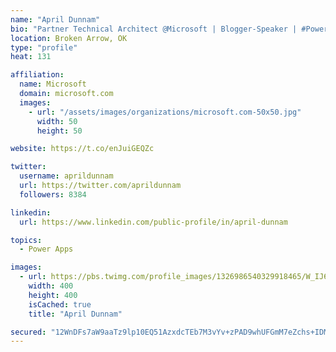 ```yaml
---
name: "April Dunnam"
bio: "Partner Technical Architect @Microsoft | Blogger-Speaker | #PowerApps, #PowerAutomate, #Office365, #SharePoint | #WIT | #Karaoke Queen"
location: Broken Arrow, OK
type: "profile"
heat: 131

affiliation:
  name: Microsoft
  domain: microsoft.com
  images:
    - url: "/assets/images/organizations/microsoft.com-50x50.jpg"
      width: 50
      height: 50

website: https://t.co/enJuiGEQZc

twitter:
  username: aprildunnam
  url: https://twitter.com/aprildunnam
  followers: 8384

linkedin:
  url: https://www.linkedin.com/public-profile/in/april-dunnam

topics:
  - Power Apps

images:
  - url: https://pbs.twimg.com/profile_images/1326986540329918465/W_IJ6Ih2_400x400.jpg
    width: 400
    height: 400
    isCached: true
    title: "April Dunnam"

secured: "12WnDFs7aW9aaTz9lp10EQ51AzxdcTEb7M3vYv+zPAD9whUFGmM7eZchs+IDMv2rcwe5u9/qx5FEFtAhsfx18UjehoHqxOT35go2pxLe/Lg/SnkiuDVO1cbPXDrVoaeh5tI3W7tCwuXpk+tJxsiJWhpdqg5hH/BsVItR7JJFEa9fkutQWhA6T7c4TM+/Adgxl2lVmYbfb1LePKmrkerEszIhfu8cfz11xgpUzdFAFpd0mkPS8DUbto2gcZnwjpgGdgXKoaKCoOImiUn7ux90OPQXe3L2KK0fT6B/7wTjGyu+G7kJ2dorZ4PLB+y7aEfZxLu+6kdzqXdmSxbK8xFFGndp5uiS1wQfudGroru5Fs8mNN9Cin4qI4jqxFQ63tHOKtQYHtlc0Iz0JoQ8pw3grt2pYXFTtSUyrpBPnMlpwgA=;NnRXIZxxOtN8mM7Unh7R4A=="
---
```



